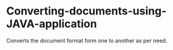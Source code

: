 # Converting-documents-using-JAVA-application
Converts the document format form one to another as per need.
